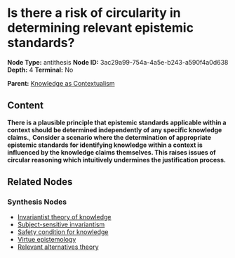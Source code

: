 # Is there a risk of circularity in determining relevant epistemic standards?

**Node Type:** antithesis
**Node ID:** 3ac29a99-754a-4a5e-b243-a590f4a0d638
**Depth:** 4
**Terminal:** No

**Parent:** [Knowledge as Contextualism](knowledge-as-contextualism-synthesis-538725f1-b120-4d3f-8b35-0f58e197b27a.md)

## Content

**There is a plausible principle that epistemic standards applicable within a context should be determined independently of any specific knowledge claims.**, **Consider a scenario where the determination of appropriate epistemic standards for identifying knowledge within a context is influenced by the knowledge claims themselves. This raises issues of circular reasoning which intuitively undermines the justification process.**

## Related Nodes

### Synthesis Nodes

- [Invariantist theory of knowledge](invariantist-theory-of-knowledge-synthesis-6c6d2a11-df4e-4148-bfd6-06eb7959bf1d.md)
- [Subject-sensitive invariantism](subject-sensitive-invariantism-synthesis-64904c2c-be79-4d65-9500-1338fa417449.md)
- [Safety condition for knowledge](safety-condition-for-knowledge-synthesis-d84cd1ef-f29a-492e-87c0-025d85ffd79b.md)
- [Virtue epistemology](virtue-epistemology-synthesis-ec888195-23cc-4e20-bd60-a8d3d146eff3.md)
- [Relevant alternatives theory](relevant-alternatives-theory-synthesis-5e145a59-c48e-43ed-9aae-0f24eebe0d6e.md)
